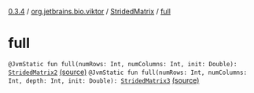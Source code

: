[0.3.4](../../index.md) / [org.jetbrains.bio.viktor](../index.md) / [StridedMatrix](index.md) / [full](.)

# full

`@JvmStatic fun full(numRows: Int, numColumns: Int, init: Double): `[`StridedMatrix2`](../-strided-matrix2/index.md) [(source)](https://github.com/JetBrains-Research/viktor/blob/0.3.4/src/main/kotlin/org/jetbrains/bio/viktor/StridedMatrix.kt#L44)
`@JvmStatic fun full(numRows: Int, numColumns: Int, depth: Int, init: Double): `[`StridedMatrix3`](../-strided-matrix3/index.md) [(source)](https://github.com/JetBrains-Research/viktor/blob/0.3.4/src/main/kotlin/org/jetbrains/bio/viktor/StridedMatrix.kt#L49)